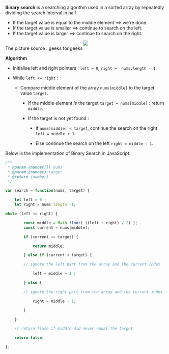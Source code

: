 **Binary search** is a searching algorithm used in a sorted array by repeatedly dividing the search interval in half

- If the target value is equal to the middle element ==> we're done.
- If the target value is smaller ==> continue to search on the left.
- If the target value is larger ==> continue to search on the right.

<div align="center">
<img src="https://i.postimg.cc/3wCh8hh5/Binary-Search.png" >
</div>
The picture source : geeks for geeks 



**Algorithm**

-   Initialise left and right pointers : `left = 0`, `right =  nums.length - 1`.
    
-   While `left <= right` :
    
    -   Compare middle element of the array `nums[middle]` to the target value `target`.
        
        -   If the middle element _is_ the target `target = nums[middle]` : return `middle`.
            
        -   If the target is not yet found :
            
            -   If ` nums[middle] < target `, continue the search on the right `left = middle + 1`.
                
            -   Else continue the search on the left `right = middle - 1`.


Below is the implementation of Binary Search in JavaScript:

```js script
/**
 * @param {number[]} nums
 * @param {number} target
 * @return {number}
 */

var search = function(nums, target) {

	let left = 0 ;
	let right = nums.length -1;

while (left <= right) {

		const middle = Math.floor( ((left + right) / 2) );
		const current = nums[middle];

		if (current == target) {

			return middle;

		} else if (current < target) {

		// ignore the left part from the array and the current index

			left = middle + 1 ;

		} else {

		// ignore the right part from the array and the current index

			right = middle - 1;

		}

	}

	// return flase if middle did never equal the target

	return false;

};

```
